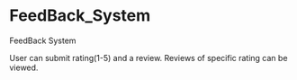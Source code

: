 # FeedBack_System
FeedBack System

User can submit rating(1-5) and a review.
Reviews of specific rating can be viewed.
